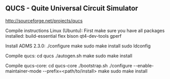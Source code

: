 
## QUCS - Quite Universal Circuit Simulator


http://sourceforge.net/projects/qucs

Compile instructions Linux (Ubuntu):
First make sure you have all packages installed:
build-essential flex bison qt4-dev-tools gperf

Install ADMS 2.3.0:
./configure
make
sudo make install
sudo ldconfig

Compile qucs:
cd qucs
./autogen.sh
make
sudo make install


Compile qucs-core:
cd qucs-core
./bootstrap.sh
./configure --enable-maintainer-mode --prefix=<path/to/install>
make
sudo make install




